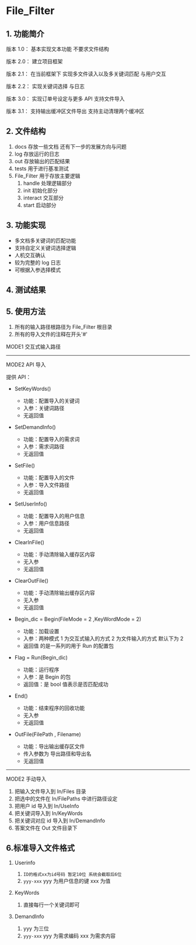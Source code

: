 # File_Filter

## 1. 功能简介

版本 1.0： 基本实现文本功能 不要求文件结构

版本 2.0： 建立项目框架

版本 2.1： 在当前框架下 实现多文件读入以及多关键词匹配 与用户交互

版本 2.2： 实现关键词选择 与日志

版本 3.0： 实现订单号设定与更多 API 支持文件导入

版本 3.1： 支持输出缓冲区文件导出 支持主动清理两个缓冲区

## 2. 文件结构

1. docs 存放一些文档 还有下一步的发展方向与问题
2. log 存放运行的日志
3. out 存放输出的匹配结果
4. tests 用于进行基准测试
5. File_Filter 用于存放主要逻辑
   1. handle 处理逻辑部分
   2. init 初始化部分
   3. interact 交互部分
   4. start 启动部分

## 3. 功能实现

- 多文档多关键词的匹配功能
- 支持自定义关键词选择逻辑
- 人机交互确认
- 较为完整的 log 日志
- 可根据入参选择模式

## 4. 测试结果

## 5. 使用方法

1. 所有的输入路径根路径为 File_Filter 根目录
2. 所有的导入文件的注释在开头'#'

MODE1 交互式输入路径

---

MODE2 API 导入

提供 API：

- SetKeyWords()

  - 功能：配置导入的关键词
  - 入参：关键词路径
  - 无返回值
- SetDemandInfo()

  - 功能：配置导入的需求词
  - 入参：需求词路径
  - 无返回值
- SetFile()

  - 功能：配置导入的文件
  - 入参：导入文件路径
  - 无返回值
- SetUserInfo()

  - 功能：配置导入的用户信息
  - 入参：用户信息路径
  - 无返回值
- ClearInFile()

  - 功能：手动清除输入缓存区内容
  - 无入参
  - 无返回值
- ClearOutFile()

  - 功能：手动清除输出缓存区内容
  - 无入参
  - 无返回值
- Begin_dic = Begin(FileMode = 2 ,KeyWordMode = 2)

  - 功能：加载设置
  - 入参：两种模式 1 为交互式输入的方式 2 为文件输入的方式 默认下为 2
  - 返回值 的是一系列的用于 Run 的配置包
- Flag = Run(Begin_dic)

  - 功能：运行程序
  - 入参：是 Begin 的包
  - 返回值：是 bool 值表示是否匹配成功
- End()

  - 功能：结束程序的回收功能
  - 无入参
  - 无返回值
- OutFile(FilePath , Filename)

  - 功能：导出输出缓存区文件
  - 传入参数为 导出路径和导出名
  - 无返回值

---

MODE2 手动导入

1. 把输入文件导入到 In/Files 目录
2. 把选中的文件在 In/FilePaths 中进行路径设定
3. 把用户 id 导入到 In/UseInfo
4. 把关键词导入到 In/KeyWords
5. 把关键词对应 id 导入到 In/DemandInfo
6. 答案文件在 Out 文件目录下

## 6.标准导入文件格式

1. Userinfo

   1. `ID的格式xx为id号码 暂定10位 系统会截取后6位`
   2. `yyy-xxx` yyy 为用户信息的键 xxx 为值
2. KeyWords

   1. 直接每行一个关键词即可
3. DemandInfo

   1. yyy 为三位
   2. `yyy-xxx` yyy 为需求编码 xxx 为需求内容
